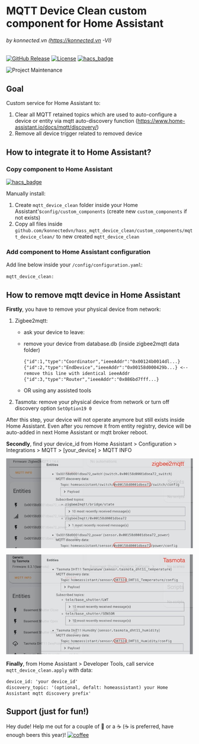 # MQTT Device Clean custom component for Home Assistant

###### by konnected.vn (https://konnected.vn -VI)

[![GitHub Release][releases-shield]][releases]
[![License][license-shield]](LICENSE.md)
[![hacs_badge](https://img.shields.io/badge/HACS-Default-orange.svg?style=for-the-badge)](https://github.com/custom-components/hacs)

![Project Maintenance][maintenance-shield]

## Goal

Custom service for Home Assistant to:

1. Clear all MQTT retained topics which are used to auto-configure a device or entity via mqtt auto-discovery function (https://www.home-assistant.io/docs/mqtt/discovery/)
2. Remove all device trigger related to removed device



## How to integrate it to Home Assistant?

### Copy component to Home Assistant

[![hacs_badge](https://img.shields.io/badge/HACS-Default-orange.svg?style=for-the-badge)](https://github.com/custom-components/hacs)

Manually install:

1. Create `mqtt_device_clean` folder inside your Home Assistant's`config/custom_components` (create new `custom_components` if not exists)
2. Copy all files inside `github.com/konnectedvn/hass_mqtt_device_clean/custom_components/mqtt_device_clean/` to new created `mqtt_device_clean` 

### Add component to Home Assistant configuration

Add line below inside your `/config/configuration.yaml`:

`mqtt_device_clean:`

## How to remove mqtt device in Home Assistant

**Firstly**, you have to remove your physical device from network:

1. Zigbee2mqtt:

   - ask your device to leave:

   [Remove device]: https://www.zigbee2mqtt.io/information/mqtt_topics_and_message_structure.html#zigbee2mqttbridgeconfigremove

   - remove your device from database.db (inside zigbee2mqtt data folder)

     ```
     {"id":1,"type":"Coordinator","ieeeAddr":"0x00124b0014dl...}
     {"id":2,"type":"EndDevice","ieeeAddr":"0x00158d000429b...} <-- remove this line with identical ieeeAddr
     {"id":3,"type":"Router","ieeeAddr":"0x086bd7fff...}
     ```

   - OR using any assisted tools

2. Tasmota: remove your physical device from network or turn off discovery option `SetOption19 0`

After this step, your device will not operate anymore but still exists inside Home Assistant. Even after you remove it from entity registry, device will be auto-added in next Home Assistant or mqtt broker reboot.

**Secondly**, find your device_id from Home Assistant > Configuration > Integrations > MQTT > [your_device] > MQTT INFO

![konnected_vn_Home-Assistant---zigbee2mqtt-MQTT-info-device_id-9-10-2020](./img/konnected_vn_Home-Assistant---zigbee2mqtt-MQTT-info-device_id-9-10-2020.jpg)

![konnected_vn_Home-Assistant---Tasmota-MQTT-info-device_id-9-10-2020](./img/konnected_vn_Home-Assistant---Tasmota-MQTT-info-device_id-9-10-2020.jpg)



**Finally**, from Home Assistant > Developer Tools, call service `mqtt_device_clean.apply` with data:

```
device_id: 'your device_id'
discovery_topic: '(optional, defalt: homeassistant) your Home Assistant mqtt discovery prefix'
```



## Support (just for fun!)

Hey dude! Help me out for a couple of :beers: or a :coffee: (:coffee: is preferred, have enough beers this year)!
[![coffee](https://www.buymeacoffee.com/assets/img/custom_images/black_img.png)](https://www.buymeacoffee.com/wolverinevn)

[maintenance-shield]: https://img.shields.io/maintenance/yes/2020.svg?style=for-the-badge
[twitter]: https://twitter.com/KonnectedVN
[site]: https://konnected.vn/home-assistant
[license-shield]: https://img.shields.io/github/license/konnectedvn/hass_mqtt_device_clean.svg?style=for-the-badge&color=red
[maintenance-shield]: https://img.shields.io/maintenance/yes/2020.svg?style=for-the-badge
[releases-shield]: https://img.shields.io/github/v/release/konnectedvn/hass_mqtt_device_clean.svg?style=for-the-badge&color=red
[releases]: https://github.com/konnectedvn/hass_mqtt_device_clean/releases
